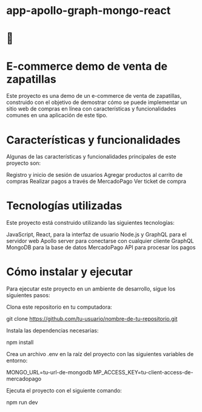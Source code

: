 # app-apollo-graph-mongo-react

<h1>👟</h1>
 <h1>E-commerce demo de venta de zapatillas</h1> 
<p>Este proyecto es una demo de un e-commerce de venta de zapatillas, construido con el objetivo de demostrar cómo se puede implementar un sitio web de compras en línea con características y funcionalidades comunes en una aplicación de este tipo. </p>

<h1>Características y funcionalidades</h1>
<p>Algunas de las características y funcionalidades principales de este proyecto son: </p>

<span>Registro y inicio de sesión de usuarios</span>
<span>Agregar productos al carrito de compras</span>
<span>Realizar pagos a través de MercadoPago</span>
<span>Ver ticket de compra</span>
<h1>Tecnologías utilizadas</h1>
<p>Este proyecto está construido utilizando las siguientes tecnologías: </p>

<span>JavaScript, React, para la interfaz de usuario</span>
<span>Node.js y GraphQL para el servidor web</span>
<span>Apollo server para conectarse con cualquier cliente GraphQL</span>
<span>MongoDB para la base de datos</span>
<span>MercadoPago API para procesar los pagos</span>

<h1>Cómo instalar y ejecutar</h1>
<p>Para ejecutar este proyecto en un ambiente de desarrollo, sigue los siguientes pasos:</p>

<p>Clona este repositorio en tu computadora:</p>

git clone https://github.com/tu-usuario/nombre-de-tu-repositorio.git

<p>Instala las dependencias necesarias: </p>

<span>npm install</span>
<p>Crea un archivo .env en la raíz del proyecto con las siguientes variables de entorno: </p>

<span>MONGO_URL=tu-url-de-mongodb</span>
<span>MP_ACCESS_KEY=tu-client-access-de-mercadopago</span>

<p>Ejecuta el proyecto con el siguiente comando: </p>
<span>npm run dev</span>

